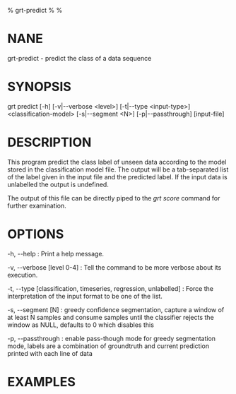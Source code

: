 % grt-predict
% 
% 

# NANE

 grt-predict - predict the class of a data sequence

# SYNOPSIS
 grt predict [-h] [-v|--verbose \<level\>] [-t|--type \<input-type\>] \<classification-model\> 
             [-s|--segment \<N\>] [-p|--passthrough] [input-file]

# DESCRIPTION
 This program predict the class label of unseen data according to the model stored in the classification model file. The output will be a tab-separated list of the label given in the input file and the predicted label. If the input data is unlabelled the output is undefined.

 The output of this file can be directly piped to the *grt score* command for further examination.

# OPTIONS

-h, --help
:   Print a help message.
 
-v, --verbose [level 0-4]
:   Tell the command to be more verbose about its execution.

-t, --type [classification, timeseries, regression, unlabelled]
:   Force the interpretation of the input format to be one of the list.

-s, --segment [N]
:   greedy confidence segmentation, capture a window of at least N samples and consume samples until the classifier rejects the window as NULL, defaults to 0 which disables this

-p, --passthrough
:   enable pass-though mode for greedy segmentation mode, labels are a combination of groundtruth and current prediction printed with each line of data

# EXAMPLES

    
    
